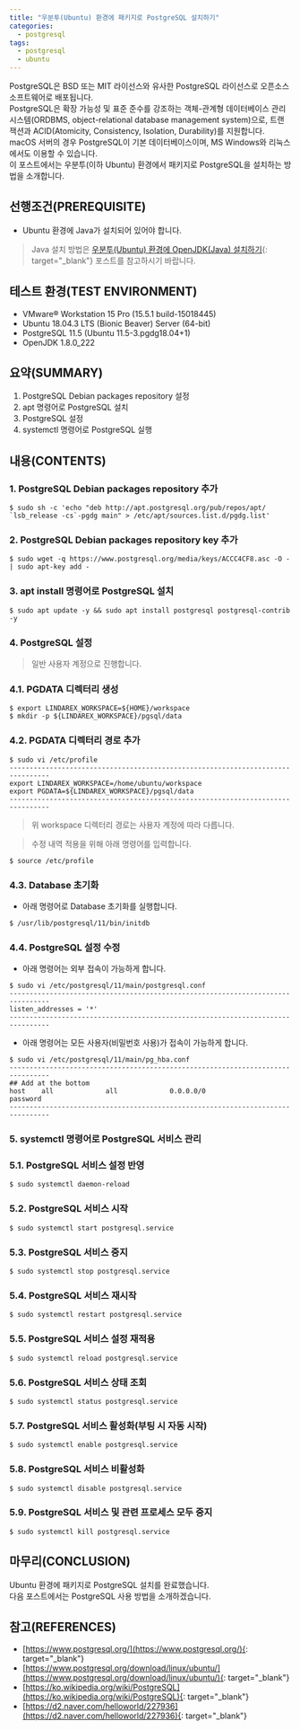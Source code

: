 ```yaml
---
title: "우분투(Ubuntu) 환경에 패키지로 PostgreSQL 설치하기"
categories: 
  - postgresql
tags: 
  - postgresql
  - ubuntu
---
```



PostgreSQL은 BSD 또는 MIT 라이선스와 유사한 PostgreSQL 라이선스로 오픈소스 소프트웨어로 배포됩니다. <br />
PostgreSQL은 확장 가능성 및 표준 준수를 강조하는 객체-관계형 데이터베이스 관리 시스템(ORDBMS, object-relational database management system)으로, 트랜잭션과 ACID(Atomicity, Consistency, Isolation, Durability)를 지원합니다. <br />
macOS 서버의 경우 PostgreSQL이 기본 데이터베이스이며, MS Windows와 리눅스에서도 이용할 수 있습니다. <br />
이 포스트에서는 우분투(이하 Ubuntu) 환경에서 패키지로 PostgreSQL을 설치하는 방법을 소개합니다.


## 선행조건(PREREQUISITE)
- Ubuntu 환경에 Java가 설치되어 있어야 합니다.

> Java 설치 방법은 [우분투(Ubuntu) 환경에 OpenJDK(Java) 설치하기](https://lindarex.github.io/ubuntu/ubuntu-openjdk-installation/){: target="_blank"} 포스트를 참고하시기 바랍니다.


## 테스트 환경(TEST ENVIRONMENT)
- VMware® Workstation 15 Pro (15.5.1 build-15018445)
- Ubuntu 18.04.3 LTS (Bionic Beaver) Server (64-bit)
- PostgreSQL 11.5 (Ubuntu 11.5-3.pgdg18.04+1)
- OpenJDK 1.8.0_222


## 요약(SUMMARY)
1. PostgreSQL Debian packages repository 설정
2. apt 명령어로 PostgreSQL 설치
3. PostgreSQL 설정
4. systemctl 명령어로 PostgreSQL 실행


## 내용(CONTENTS)
### 1. PostgreSQL Debian packages repository 추가
```shell
$ sudo sh -c 'echo "deb http://apt.postgresql.org/pub/repos/apt/ `lsb_release -cs`-pgdg main" > /etc/apt/sources.list.d/pgdg.list'
```

### 2. PostgreSQL Debian packages repository key 추가
```shell
$ sudo wget -q https://www.postgresql.org/media/keys/ACCC4CF8.asc -O - | sudo apt-key add -
```

### 3. apt install 명령어로 PostgreSQL 설치
```shell
$ sudo apt update -y && sudo apt install postgresql postgresql-contrib -y
```

### 4. PostgreSQL 설정

> 일반 사용자 계정으로 진행합니다.

### 4.1. PGDATA 디렉터리 생성
```shell
$ export LINDAREX_WORKSPACE=${HOME}/workspace
$ mkdir -p ${LINDAREX_WORKSPACE}/pgsql/data
```

### 4.2. PGDATA 디렉터리 경로 추가
```shell
$ sudo vi /etc/profile
--------------------------------------------------------------------------------
export LINDAREX_WORKSPACE=/home/ubuntu/workspace
export PGDATA=${LINDAREX_WORKSPACE}/pgsql/data
--------------------------------------------------------------------------------
```

> 위 workspace 디렉터리 경로는 사용자 계정에 따라 다릅니다.

> 수정 내역 적용을 위해 아래 명령어를 입력합니다.
```shell
$ source /etc/profile
```

### 4.3. Database 초기화
- 아래 명령어로 Database 초기화를 실행합니다.

```shell
$ /usr/lib/postgresql/11/bin/initdb
```

### 4.4. PostgreSQL 설정 수정
- 아래 명령어는 외부 접속이 가능하게 합니다.

```shell
$ sudo vi /etc/postgresql/11/main/postgresql.conf
--------------------------------------------------------------------------------
listen_addresses = '*'
--------------------------------------------------------------------------------
```

- 아래 명령어는 모든 사용자(비밀번호 사용)가 접속이 가능하게 합니다.

```shell
$ sudo vi /etc/postgresql/11/main/pg_hba.conf
--------------------------------------------------------------------------------
## Add at the bottom
host    all             all             0.0.0.0/0               password
--------------------------------------------------------------------------------
```

### 5. systemctl 명령어로 PostgreSQL 서비스 관리
### 5.1. PostgreSQL 서비스 설정 반영
```shell
$ sudo systemctl daemon-reload
```

### 5.2. PostgreSQL 서비스 시작
```shell
$ sudo systemctl start postgresql.service
```

### 5.3. PostgreSQL 서비스 중지
```shell
$ sudo systemctl stop postgresql.service
```

### 5.4. PostgreSQL 서비스 재시작
```shell
$ sudo systemctl restart postgresql.service
```

### 5.5. PostgreSQL 서비스 설정 재적용
```shell
$ sudo systemctl reload postgresql.service
```

### 5.6. PostgreSQL 서비스 상태 조회
```shell
$ sudo systemctl status postgresql.service
```

### 5.7. PostgreSQL 서비스 활성화(부팅 시 자동 시작)
```shell
$ sudo systemctl enable postgresql.service
```

### 5.8. PostgreSQL 서비스 비활성화
```shell
$ sudo systemctl disable postgresql.service
```

### 5.9. PostgreSQL 서비스 및 관련 프로세스 모두 중지
```shell
$ sudo systemctl kill postgresql.service
```


## 마무리(CONCLUSION)
Ubuntu 환경에 패키지로 PostgreSQL 설치를 완료했습니다. <br />
다음 포스트에서는 PostgreSQL 사용 방법을 소개하겠습니다.


## 참고(REFERENCES)
- [https://www.postgresql.org/](https://www.postgresql.org/){: target="_blank"}
- [https://www.postgresql.org/download/linux/ubuntu/](https://www.postgresql.org/download/linux/ubuntu/){: target="_blank"}
- [https://ko.wikipedia.org/wiki/PostgreSQL](https://ko.wikipedia.org/wiki/PostgreSQL){: target="_blank"}
- [https://d2.naver.com/helloworld/227936](https://d2.naver.com/helloworld/227936){: target="_blank"}
